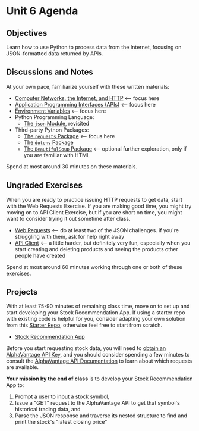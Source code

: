 # Unit 6 Agenda

## Objectives

Learn how to use Python to process data from the Internet, focusing on JSON-formatted data returned by APIs.

## Discussions and Notes

At your own pace, familiarize yourself with these written materials:

  + [Computer Networks, the Internet, and HTTP](/notes/networks/notes.md) <-- focus here
  + [Application Programming Interfaces (APIs)](/notes/software/apis.md) <-- focus here
  + [Environment Variables](/notes/software/environment-variables.md) <-- focus here
  + Python Programming Language:
     + [The `json` Module](/notes/programming-languages/python/modules/json.md), revisited
  + Third-party Python Packages:
     + [The `requests` Package](/notes/programming-languages/python/packages/requests.md) <-- focus here
     + [The `dotenv` Package](/notes/programming-languages/python/packages/dotenv.md)
     + [The `BeautifulSoup` Package](/notes/programming-languages/python/packages/beautifulsoup.md) <-- optional further exploration, only if you are familiar with HTML

Spend at most around 30 minutes on these materials.

## Ungraded Exercises

When you are ready to practice issuing HTTP requests to get data, start with the Web Requests Exercise. If you are making good time, you might try moving on to API Client Exercise, but if you are short on time, you might want to consider trying it out sometime after class.

  + [Web Requests](/exercises/web-requests/exercise.md) <-- do at least two of the JSON challenges. if you're struggling with them, ask for help right away
  + [API Client](/exercises/api-client/exercise.md) <-- a little harder, but definitely very fun, especially when you start creating and deleting products and seeing the products other people have created

Spend at most around 60 minutes working through one or both of these exercises.

## Projects

With at least 75-90 minutes of remaining class time, move on to set up and start developing your Stock Recommendation App. If using a starter repo with existing code is helpful for you, consider adapting your own solution from this [Starter Repo](https://github.com/prof-rossetti/stocks-app-py), otherwise feel free to start from scratch.

  + [Stock Recommendation App](/projects/stocks-app/project.md)

Before you start requesting stock data, you will need to [obtain an AlphaVantage API Key](https://www.alphavantage.co/support/#api-key), and you should consider spending a few minutes to consult the [AlphaVantage API Documentation](https://www.alphavantage.co/documentation/) to learn about which requests are available.

**Your mission by the end of class** is to develop your Stock Recommendation App to:

   1. Prompt a user to input a stock symbol,
   2. Issue a "GET" request to the AlphaVantage API to get that symbol's historical trading data, and
   3. Parse the JSON response and traverse its nested structure to find and print the stock's "latest closing price"
